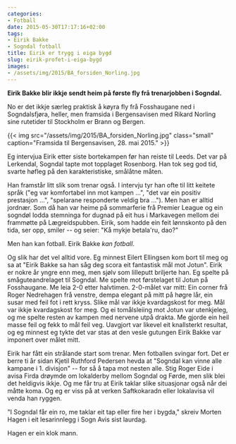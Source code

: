 ```yaml
---
categories:
- Fotball
date: 2015-05-30T17:17:16+02:00
tags:
- Eirik Bakke
- Sogndal fotball
title: Eirik er trygg i eiga bygd
slug: eirik-profet-i-eiga-bygd
images:
- /assets/img/2015/BA_forsiden_Norling.jpg
---
```


**Eirik Bakke blir ikkje sendt heim på første fly frå trenarjobben i Sogndal.**

No er det ikkje særleg praktisk å køyra fly frå Fosshaugane ned i Sogndalsfjøra, heller, men framsida i Bergensavisen med Rikard Norling sine rutetider til Stockholm er Brann og Bergen.

<!--more-->

{{< img src="/assets/img/2015/BA_forsiden_Norling.jpg" class="small" caption="Framsida til Bergensavisen, 28. mai 2015." >}}

Eg intervjua Eirik etter siste bortekampen før han reiste til Leeds. Det var på Lerkendal, Sogndal tapte mot topplaget Rosenborg. Han tok seg god tid, svarte høfleg på den karakteristiske, smålåtne måten.

Han framstår litt slik som trenar også. I intervju tyr han ofte til litt keitete språk ("eg var komfortabel inn mot kampen ...", "det var ein positiv prestasjon ...", "spelarane responderte veldig bra ..."). Men han er alltid jordnær. Som då han var heime på sommarferie frå Premier League og ein sogndøl lodda stemninga for dugnad på eit hus i Markavegen mellom dei frammøtte på Lægreidspubben. Eirik, som hadde ein feit lønnskonto på den tida, ser opp, smiler -- og seier: "Kå mykje betala'ru, dao?"

Men han kan fotball. Eirik Bakke *kan fotball*.

Og slik har det vel alltid vore. Eg minnest Eilert Ellingsen kom bort til meg og sa at "Eirik Bakke sa han såg deg scora eit fantastisk mål mot Jotun". Eirik er nokre år yngre enn meg, men sjølv som lilleputt briljerte han. Eg spelte på småguteandrelaget til Sogndal. Me spelte mot førstelaget til Jotun på Fosshaugane. Me leia 2-0 etter halvtimen. 2-0-målet var mitt: Ein corner frå Roger Nedrehagen frå venstre, dempa elegant på mitt på høgre lår, ein susar med feil fot i rett kryss. Slike mål var ikkje kvardagskost for meg. Mål var ikkje kvardagskost for meg. Og ei tomålsleiing mot Jotun var utenkjeleg, og me spelte resten av kampen med nervene utpå drakta. Me gjorde ein heil masse feil og fekk to mål feil veg. Uavgjort var likevel eit knallsterkt resultat, og eg minnest eg tykte det var stas at den vesle gutungen Eirik Bakke var imponert over målet mitt.

Eirik har fått ein strålande start som trenar. Men fotballen svingar fort. Det er berre ti år sidan Kjetil Ruthford Pedersen hevda at "Sogndal kan vinne alle kampane i 1. divisjon" -- for så å tapa mot nesten alle. Stig Roger Eide i avisa Firda drøymde om lokalderby mellom Sogndal og Førde, men slik blei det heldigvis ikkje. Og me får tru at Eirik taklar slike situasjonar også når dei måtte koma. Og eg er viss på at verken Saftkokaradn eller lokalavisa vil venda han ryggen.

"I Sogndal får ein ro, me taklar eit tap eller fire her i bygda," skreiv Morten Hagen i eit lesarinnlegg i Sogn Avis sist laurdag.

Hagen er ein klok mann.
